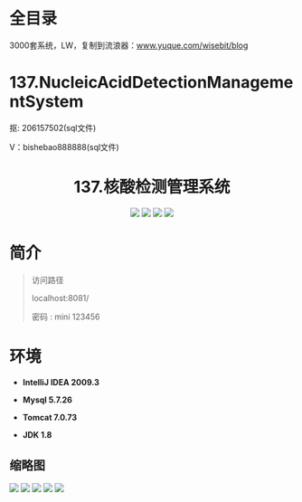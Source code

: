 # 全目录

3000套系统，LW，复制到流浪器：www.yuque.com/wisebit/blog
# 137.NucleicAcidDetectionManagementSystem

<p>抠: 206157502(sql文件)</p>
<p>V：bishebao888888(sql文件)</p>

<p><h1 align="center">137.核酸检测管理系统</h1></p>


<p align="center">
	<img src="https://img.shields.io/badge/jdk-1.8-orange.svg"/>
    <img src="https://img.shields.io/badge/springBoot-5.x-lightgrey.svg"/>
    <img src="https://img.shields.io/badge/ftl-3.x-blue.svg"/>
    <img src="https://img.shields.io/badge/mysql-5.x-yellow.svg"/>
</p>

# 简介
>
> 

>访问路径
>
> localhost:8081/
>
> 密码 : mini 123456


# 环境

- <b>IntelliJ IDEA 2009.3</b>

- <b>Mysql 5.7.26</b>

- <b>Tomcat 7.0.73</b>

- <b>JDK 1.8</b>




## 缩略图

![](https://bitwise.oss-cn-heyuan.aliyuncs.com/2024/9/10/9636dff6-e93c-4535-a19d-fd06b1c520a4.png)
![](https://bitwise.oss-cn-heyuan.aliyuncs.com/2024/9/10/17e1b4ed-4402-49e4-affa-b205200a244b.png)
![](https://bitwise.oss-cn-heyuan.aliyuncs.com/2024/9/10/6842ffea-59fd-4a87-9859-847b1d9f41ef.png)
![](https://bitwise.oss-cn-heyuan.aliyuncs.com/2024/9/10/fc0d8d4e-fb8c-4801-ac68-0ce89ea693e7.png)
![](https://bitwise.oss-cn-heyuan.aliyuncs.com/2024/9/10/2ce86c5d-6727-4467-83cc-0b7d06683d6b.png)

